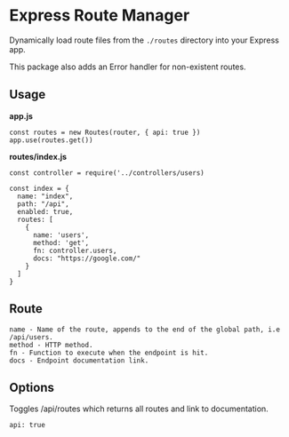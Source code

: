 # Express Route Manager

Dynamically load route files from the ``./routes`` directory into your Express app.  

This package also adds an Error handler for non-existent routes.

## Usage

**app.js**
```
const routes = new Routes(router, { api: true })
app.use(routes.get())
```

**routes/index.js**
```
const controller = require('../controllers/users)

const index = {
  name: "index",
  path: "/api",
  enabled: true,
  routes: [
    {
      name: 'users', 
      method: 'get', 
      fn: controller.users,
      docs: "https://google.com/"
    }
  ]
}
```

## Route
```
name - Name of the route, appends to the end of the global path, i.e /api/users.
method - HTTP method.
fn - Function to execute when the endpoint is hit.
docs - Endpoint documentation link.
```

## Options

Toggles /api/routes which returns all routes and link to documentation.
```
api: true
```